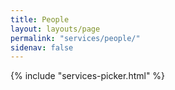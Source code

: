 ```yaml
---
title: People
layout: layouts/page
permalink: "services/people/"
sidenav: false
---
```


{% include "services-picker.html" %}
